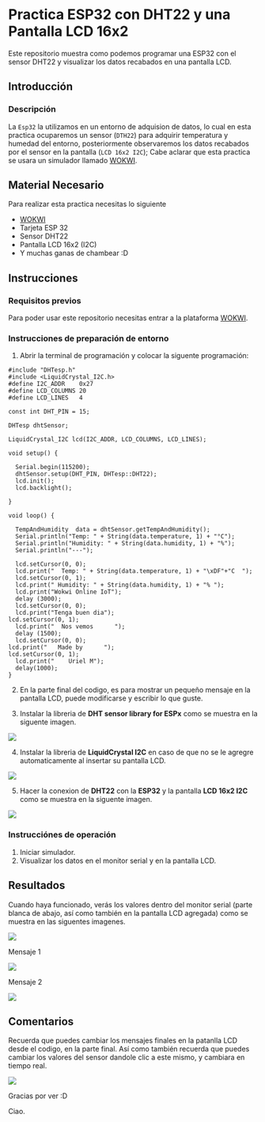 # Practica ESP32 con DHT22 y una Pantalla LCD 16x2
Este repositorio muestra como podemos programar una ESP32 con el sensor DHT22 y visualizar los datos recabados en una pantalla LCD.

## Introducción

### Descripción

La ```Esp32``` la utilizamos en un entorno de adquision de datos, lo cual en esta practica ocuparemos un sensor (```DTH22```) para adquirir temperatura y humedad del entorno, posteriormente observaremos los datos recabados por el sensor en la pantalla (```LCD 16x2 I2C```); Cabe aclarar que esta practica se usara un simulador llamado [WOKWI](https://https://wokwi.com/).


## Material Necesario

Para realizar esta practica necesitas lo siguiente

- [WOKWI](https://https://wokwi.com/)
- Tarjeta ESP 32
- Sensor DHT22
- Pantalla LCD 16x2 (I2C)
- Y muchas ganas de chambear :D


## Instrucciones

### Requisitos previos

Para poder usar este repositorio necesitas entrar a la plataforma [WOKWI](https://https://wokwi.com/).


### Instrucciones de preparación de entorno 

1. Abrir la terminal de programación y colocar la siguente programación:


```
#include "DHTesp.h"
#include <LiquidCrystal_I2C.h>
#define I2C_ADDR    0x27
#define LCD_COLUMNS 20
#define LCD_LINES   4

const int DHT_PIN = 15;

DHTesp dhtSensor;

LiquidCrystal_I2C lcd(I2C_ADDR, LCD_COLUMNS, LCD_LINES);

void setup() {

  Serial.begin(115200);
  dhtSensor.setup(DHT_PIN, DHTesp::DHT22);
  lcd.init();
  lcd.backlight();

}

void loop() {

  TempAndHumidity  data = dhtSensor.getTempAndHumidity();
  Serial.println("Temp: " + String(data.temperature, 1) + "°C");
  Serial.println("Humidity: " + String(data.humidity, 1) + "%");
  Serial.println("---");
  
  lcd.setCursor(0, 0);
  lcd.print("  Temp: " + String(data.temperature, 1) + "\xDF"+"C  ");
  lcd.setCursor(0, 1);
  lcd.print(" Humidity: " + String(data.humidity, 1) + "% ");
  lcd.print("Wokwi Online IoT");
  delay (3000);
  lcd.setCursor(0, 0);
  lcd.print("Tenga buen dia");
lcd.setCursor(0, 1);
  lcd.print("  Nos vemos      ");
  delay (1500);
  lcd.setCursor(0, 0);
lcd.print("   Made by      ");
lcd.setCursor(0, 1);
  lcd.print("    Uriel M");
  delay(1000);
}
```
2. En la parte final del codigo, es para mostrar un pequeño mensaje en la pantalla LCD, puede modificarse y escribir lo que guste.

3. Instalar la libreria de **DHT sensor library for ESPx** como se muestra en la siguente imagen.

![](https://github.com/UrielMastache/ESP32-LCD-DHT22/blob/main/Descargando%20libreria%20para%20sensor.png?raw=true)

4. Instalar la libreria de **LiquidCrystal I2C** en caso de que no se le agregre automaticamente al insertar su pantalla LCD.

![](https://github.com/UrielMastache/ESP32-LCD-DHT22/blob/main/Libreria%20de%20pantalla%20LCD.png?raw=true)

5. Hacer la conexion de **DHT22** con la **ESP32** y la pantalla **LCD 16x2 I2C** como se muestra en la siguente imagen.

![](https://github.com/UrielMastache/ESP32-LCD-DHT22/blob/main/Conexiones%20LCD%20y%20sensor.png?raw=true)

### Instrucciónes de operación

1. Iniciar simulador.
2. Visualizar los datos en el monitor serial y en la pantalla LCD.

## Resultados

Cuando haya funcionado, verás los valores dentro del monitor serial (parte blanca de abajo, así como también en  la pantalla LCD agregada) como se muestra en las siguentes imagenes.

![](https://github.com/UrielMastache/ESP32-LCD-DHT22/blob/main/Simulacion%20con%20LCD%20(2).png?raw=true)

Mensaje 1

![](https://github.com/UrielMastache/ESP32-LCD-DHT22/blob/main/mensaje%202.png?raw=true)

Mensaje 2

![](https://github.com/UrielMastache/ESP32-LCD-DHT22/blob/main/mensaje%203.png?raw=true)

## Comentarios

Recuerda que puedes cambiar los mensajes finales en la patanlla LCD desde el codigo, en la parte final. Así como también recuerda que puedes cambiar los valores del sensor dandole clic a este mismo, y cambiara en tiempo real.

![](https://github.com/UrielMastache/ESP32-LCD-DHT22/blob/main/Cambiando%20los%20valores.png?raw=true)

Gracias por ver :D 

Ciao.